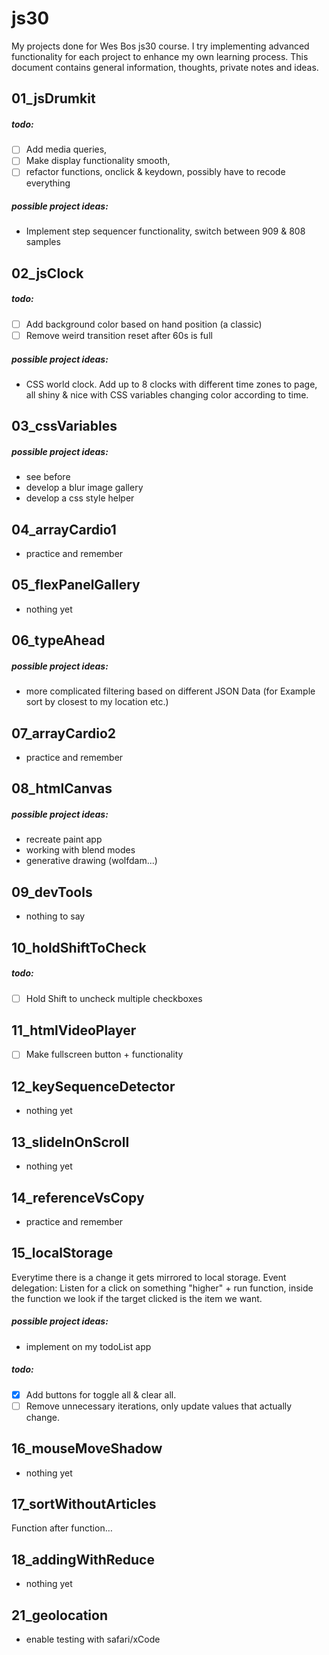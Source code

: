 # js30
My projects done for Wes Bos js30 course. I try implementing advanced functionality for each project to enhance my own learning process. This document contains general information, thoughts, private notes and ideas.
## 01_jsDrumkit
##### todo:
- [ ] Add media queries,
- [ ] Make display functionality smooth,
- [ ] refactor functions, onclick & keydown, possibly have to recode everything
##### possible project ideas:
- Implement step sequencer functionality, switch between 909 & 808 samples
## 02_jsClock
##### todo:
- [ ] Add background color based on hand position (a classic)
- [ ] Remove weird transition reset after 60s is full
##### possible project ideas:
- CSS world clock. Add up to 8 clocks with different time zones to page, all shiny & nice with CSS variables changing color according to time.
## 03_cssVariables
##### possible project ideas:
* see before
* develop a blur image gallery
* develop a css style helper
## 04_arrayCardio1
- practice and remember
## 05_flexPanelGallery
- nothing yet
## 06_typeAhead
##### possible project ideas:
- more complicated filtering based on different JSON Data (for Example sort by closest to my location etc.)
## 07_arrayCardio2
- practice and remember
## 08_htmlCanvas
##### possible project ideas:
- recreate paint app
- working with blend modes
- generative drawing (wolfdam...)
## 09_devTools
- nothing to say
## 10_holdShiftToCheck
##### todo:
- [ ] Hold Shift to uncheck multiple checkboxes
## 11_htmlVideoPlayer
- [ ] Make fullscreen button + functionality
## 12_keySequenceDetector
- nothing yet
## 13_slideInOnScroll
- nothing yet
## 14_referenceVsCopy
- practice and remember
## 15_localStorage
Everytime there is a change it gets mirrored to local storage.
Event delegation: Listen for a click on something "higher" + run function, inside the function we look if the target clicked is the item we want.
##### possible project ideas:
- implement on my todoList app
##### todo:
- [x] Add buttons for toggle all & clear all.
- [ ] Remove unnecessary iterations, only update values that actually change.
## 16_mouseMoveShadow
- nothing yet
## 17_sortWithoutArticles
Function after function…
## 18_addingWithReduce
- nothing yet
## 21_geolocation
- enable testing with safari/xCode

